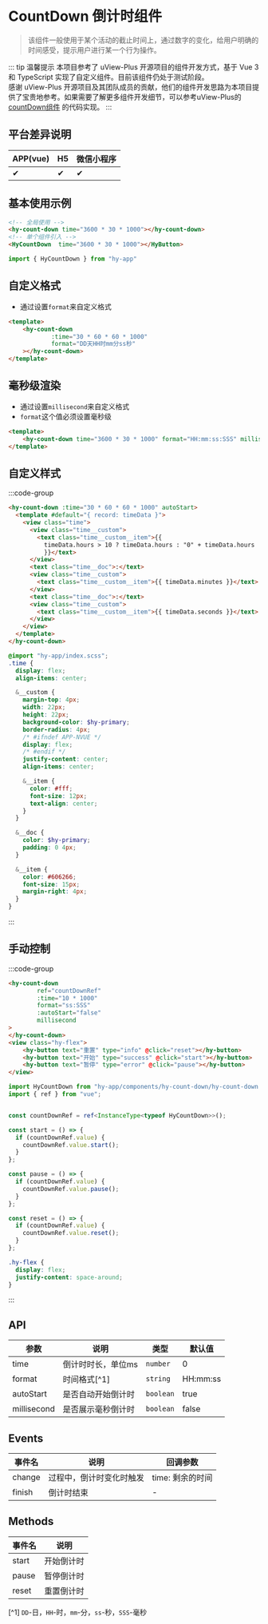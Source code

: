 # CountDown 倒计时组件
> 该组件一般使用于某个活动的截止时间上，通过数字的变化，给用户明确的时间感受，提示用户进行某一个行为操作。

::: tip 温馨提示
本项目参考了 uView-Plus 开源项目的组件开发方式，基于 Vue 3 和 TypeScript 实现了自定义组件。目前该组件仍处于测试阶段。<br>
感谢 uView-Plus 开源项目及其团队成员的贡献，他们的组件开发思路为本项目提供了宝贵地参考。如果需要了解更多组件开发细节，可以参考uView-Plus的 [countDown组件](https://uiadmin.net/uview-plus/components/countDown.html) 的代码实现。
:::

## 平台差异说明

| APP(vue) | H5 | 微信小程序 |
|----------|----|-------|
| ✔        | ✔  | ✔     |

## 基本使用示例

```html
<!-- 全局使用 -->
<hy-count-down time="3600 * 30 * 1000"></hy-count-down>
<!-- 单个组件引入 -->
<HyCountDown  time="3600 * 30 * 1000"></HyButton>
```
```ts
import { HyCountDown } from "hy-app"
```

## 自定义格式
- 通过设置`format`来自定义格式
```html
<template>
    <hy-count-down
            :time="30 * 60 * 60 * 1000"
            format="DD天HH时mm分ss秒"
    ></hy-count-down>
</template>
```

## 毫秒级渲染
- 通过设置`millisecond`来自定义格式
- `format`这个值必须设置毫秒级
```html
<template>
    <hy-count-down time="3600 * 30 * 1000" format="HH:mm:ss:SSS" millisecond></hy-count-down>
</template>
```

## 自定义样式
:::code-group 
```html [vue]
<hy-count-down :time="30 * 60 * 60 * 1000" autoStart>
  <template #default="{ record: timeData }">
    <view class="time">
      <view class="time__custom">
        <text class="time__custom__item">{{
          timeData.hours > 10 ? timeData.hours : "0" + timeData.hours
          }}</text>
      </view>
      <text class="time__doc">:</text>
      <view class="time__custom">
        <text class="time__custom__item">{{ timeData.minutes }}</text>
      </view>
      <text class="time__doc">:</text>
      <view class="time__custom">
        <text class="time__custom__item">{{ timeData.seconds }}</text>
      </view>
    </view>
  </template>
</hy-count-down>
```

```scss [.scss]
@import "hy-app/index.scss";
.time {
  display: flex;
  align-items: center;

  &__custom {
    margin-top: 4px;
    width: 22px;
    height: 22px;
    background-color: $hy-primary;
    border-radius: 4px;
    /* #ifndef APP-NVUE */
    display: flex;
    /* #endif */
    justify-content: center;
    align-items: center;

    &__item {
      color: #fff;
      font-size: 12px;
      text-align: center;
    }
  }

  &__doc {
    color: $hy-primary;
    padding: 0 4px;
  }

  &__item {
    color: #606266;
    font-size: 15px;
    margin-right: 4px;
  }
}
```
:::

## 手动控制
:::code-group
```html [vue]
<hy-count-down
        ref="countDownRef"
        :time="10 * 1000"
        format="ss:SSS"
        :autoStart="false"
        millisecond
>
</hy-count-down>
<view class="hy-flex">
    <hy-button text="重置" type="info" @click="reset"></hy-button>
    <hy-button text="开始" type="success" @click="start"></hy-button>
    <hy-button text="暂停" type="error" @click="pause"></hy-button>
</view>
```

```ts [.ts]
import HyCountDown from "hy-app/components/hy-count-down/hy-count-down.vue";
import { ref } from "vue";


const countDownRef = ref<InstanceType<typeof HyCountDown>>();

const start = () => {
  if (countDownRef.value) {
    countDownRef.value.start();
  }
};

const pause = () => {
  if (countDownRef.value) {
    countDownRef.value.pause();
  }
};

const reset = () => {
  if (countDownRef.value) {
    countDownRef.value.reset();
  }
};
```

```scss [.scss]
.hy-flex {
  display: flex;
  justify-content: space-around;
}
```
:::


## API

| 参数          | 说明         | 类型        | 默认值      |
|-------------|------------|-----------|----------|
| time        | 倒计时时长，单位ms | `number`  | 0        |
| format      | 时间格式[^1]   | `string`  | HH:mm:ss |
| autoStart   | 是否自动开始倒计时  | `boolean` | true     |
| millisecond | 是否展示毫秒倒计时  | `boolean` | false    |

## Events

| 事件名    | 说明           | 回调参数        |
|--------|--------------|-------------|
| change | 过程中，倒计时变化时触发 | time: 剩余的时间 |
| finish | 倒计时结束        | -           |

## Methods

| 事件名   | 说明    |
|-------|-------|
| start | 开始倒计时 |
| pause | 暂停倒计时 |
| reset | 重置倒计时 |

[^1] `DD`-日，`HH`-时，`mm`-分，`ss`-秒，`SSS`-毫秒

<demo-model url="pages/components/countDown/countDown"></demo-model>